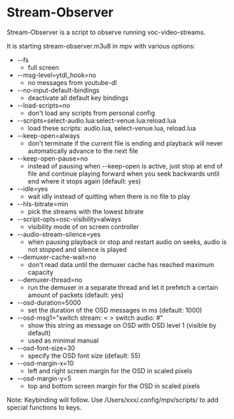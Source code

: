 # Stream-Observer

Stream-Observer is a script to observe running voc-video-streams.

It is starting stream-observer.m3u8 in mpv with various options:
* --fs
  * full screen
* --msg-level=ytdl_hook=no
  * no messages from youtube-dl
* --no-input-default-bindings
  * deactivate all default key bindings
* --load-scripts=no
  * don't load any scripts from personal config
* --scripts=select-audio.lua:select-venue.lua:reload.lua
  * load these scripts: audio.lua, select-venue.lua, reload.lua
* --keep-open=always
  * don't terminate if the current file is ending and playback will never automatically advance to the next file
* --keep-open-pause=no
  * instead of pausing when --keep-open is active, just stop at end of file and continue playing forward when you seek backwards until end where it stops again (default: yes)
* --idle=yes
  * wait idly instead of quitting when there is no file to play
* --hls-bitrate=min
  * pick the streams with the lowest bitrate
* --script-opts=osc-visibility=always
  * visibility mode of on screen controller
* --audio-stream-silence=yes
  * when pausing playback or stop and restart audio on seeks, audio is not stopped and silence is played
* --demuxer-cache-wait=no
  * don't read data until the demuxer cache has reached maximum capacity
* --demuxer-thread=no
  * run the demuxer in a separate thread and let it prefetch a certain amount of packets (default: yes)
* --osd-duration=5000
  * set the duration of the OSD messages in ms (default: 1000)
* --osd-msg1="switch stream: < >    switch audio: #"
  * show this string as message on OSD with OSD level 1 (visible by default)
  * used as minimal manual
* --osd-font-size=30
  * specify the OSD font size (default: 55)
* --osd-margin-x=10
  * left and right screen margin for the OSD in scaled pixels
* --osd-margin-y=5
  * top and bottom screen margin for the OSD in scaled pixels

Note: Keybinding will follow. Use /Users/xxx/.config/mpv/scripts/ to add special functions to keys.
